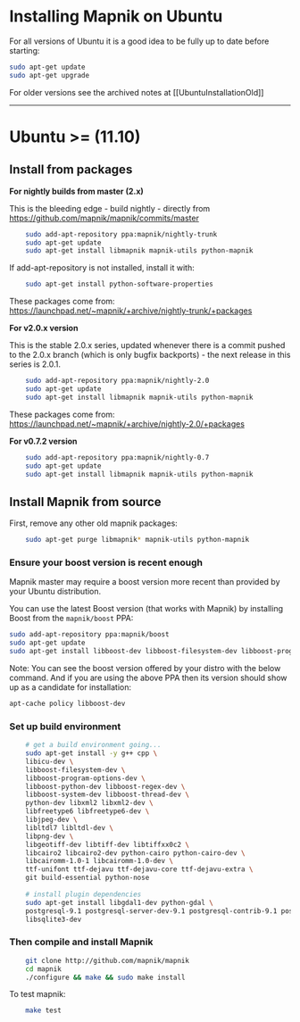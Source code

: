 # Installing Mapnik on Ubuntu

For all versions of Ubuntu it is a good idea to be fully up to date before starting:

```sh
sudo apt-get update
sudo apt-get upgrade
```

For older versions see the archived notes at [[UbuntuInstallationOld]]

----

# Ubuntu >= (11.10)

## Install from packages

**For nightly builds from master (2.x)**

This is the bleeding edge - build nightly - directly from https://github.com/mapnik/mapnik/commits/master

```sh
    sudo add-apt-repository ppa:mapnik/nightly-trunk
    sudo apt-get update
    sudo apt-get install libmapnik mapnik-utils python-mapnik
```

If add-apt-repository is not installed, install it with:

```sh
    sudo apt-get install python-software-properties
```

These packages come from: https://launchpad.net/~mapnik/+archive/nightly-trunk/+packages

**For v2.0.x version**

This is the stable 2.0.x series, updated whenever there is a commit pushed to the 2.0.x branch (which is only bugfix backports) - the next release in this series is 2.0.1.

```sh
    sudo add-apt-repository ppa:mapnik/nightly-2.0
    sudo apt-get update
    sudo apt-get install libmapnik mapnik-utils python-mapnik
```

These packages come from: https://launchpad.net/~mapnik/+archive/nightly-2.0/+packages

**For v0.7.2 version**

```sh
    sudo add-apt-repository ppa:mapnik/nightly-0.7
    sudo apt-get update
    sudo apt-get install libmapnik mapnik-utils python-mapnik
```

## Install Mapnik from source

First, remove any other old mapnik packages:

```sh
    sudo apt-get purge libmapnik* mapnik-utils python-mapnik
```

### Ensure your boost version is recent enough

Mapnik master may require a boost version more recent than provided by your Ubuntu distribution.

You can use the latest Boost version (that works with Mapnik) by installing Boost from the `mapnik/boost` PPA:

```sh
sudo add-apt-repository ppa:mapnik/boost
sudo apt-get update
sudo apt-get install libboost-dev libboost-filesystem-dev libboost-program-options-dev libboost-python-dev libboost-regex-dev libboost-system-dev libboost-thread-dev 
```
Note: You can see the boost version offered by your distro with the below command. And if you are using the above PPA then its version should show up as a candidate for installation:

```sh
apt-cache policy libboost-dev
```

### Set up build environment

```sh
    # get a build environment going...
    sudo apt-get install -y g++ cpp \
    libicu-dev \
    libboost-filesystem-dev \
    libboost-program-options-dev \
    libboost-python-dev libboost-regex-dev \
    libboost-system-dev libboost-thread-dev \
    python-dev libxml2 libxml2-dev \
    libfreetype6 libfreetype6-dev \
    libjpeg-dev \
    libltdl7 libltdl-dev \
    libpng-dev \
    libgeotiff-dev libtiff-dev libtiffxx0c2 \
    libcairo2 libcairo2-dev python-cairo python-cairo-dev \
    libcairomm-1.0-1 libcairomm-1.0-dev \
    ttf-unifont ttf-dejavu ttf-dejavu-core ttf-dejavu-extra \
    git build-essential python-nose
    
    # install plugin dependencies
    sudo apt-get install libgdal1-dev python-gdal \
    postgresql-9.1 postgresql-server-dev-9.1 postgresql-contrib-9.1 postgresql-9.1-postgis \
    libsqlite3-dev
```

### Then compile and install Mapnik

```sh
    git clone http://github.com/mapnik/mapnik
    cd mapnik
    ./configure && make && sudo make install
```

To test mapnik:

```sh
    make test
```